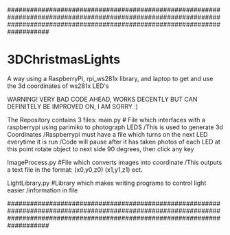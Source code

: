 ###################################################################################################################################################################################
# 3DChristmasLights
A way using a RaspberryPi, rpi_ws281x library, and laptop to get and use the 3d coordinates of ws281x LED's

WARNING! VERY BAD CODE AHEAD, WORKS DECENTLY BUT CAN DEFINITELY BE IMPROVED ON, I AM SORRY :)

The Repository contains 3 files:
main.py # File which interfaces with a raspberrypi using parimiko to photograph LEDS
/This is used to generate 3d Coordinates
/Raspberrypi must have a file which turns on the next LED everytime it is run
/Code will pause after it has taken photos of each LED at this point rotate object to next side 90 degrees, then click any key

ImageProcess.py #File which converts images into coordinate
/This outputs a text file in the format:
(x0,y0,z0)
(x1,y1,z1)
ect.

LightLibrary.py #Library which makes writing programs to control light easier
/information in file

###################################################################################################################################################################################
